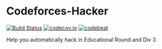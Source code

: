 # Codeforces-Hacker

[![Build Status][1]][2] [![codecov.io][3]][4] [![codebeat][5]][6]

[1]: https://dev.azure.com/hytzongxuan/Codeforces-Hacker/_apis/build/status/Codeforces-Hacker "Build Status badge"
[2]: https://dev.azure.com/hytzongxuan/Codeforces-Hacker/_build?definitionId=3 "Azure Build Status"
[3]: https://codecov.io/gh/hytzongxuan/Codeforces-Hacker/branch/master/graph/badge.svg?token=6pMHmpIYtG "Coverage badge"
[4]: https://codecov.io/gh/hytzongxuan/Codeforces-Hacker "Codecov Status"
[5]: https://codebeat.co/badges/58517ac5-5388-452b-a24c-b6e6ace04ec4 "Codebeat badge"
[6]: https://codebeat.co/projects/github-com-hytzongxuan-codeforces-hacker-master "Codebeat"

Help you automatically hack in Educational Round and Div 3

